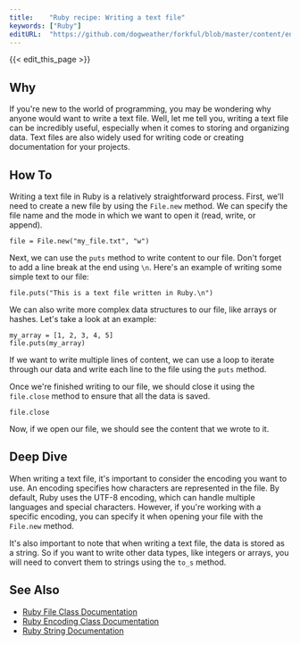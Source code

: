 ```yaml
---
title:    "Ruby recipe: Writing a text file"
keywords: ["Ruby"]
editURL:  "https://github.com/dogweather/forkful/blob/master/content/en/ruby/writing-a-text-file.md"
---
```


{{< edit_this_page >}}

## Why

If you're new to the world of programming, you may be wondering why anyone would want to write a text file. Well, let me tell you, writing a text file can be incredibly useful, especially when it comes to storing and organizing data. Text files are also widely used for writing code or creating documentation for your projects.

## How To

Writing a text file in Ruby is a relatively straightforward process. First, we'll need to create a new file by using the `File.new` method. We can specify the file name and the mode in which we want to open it (read, write, or append). 

```
file = File.new("my_file.txt", "w")
```

Next, we can use the `puts` method to write content to our file. Don't forget to add a line break at the end using `\n`. Here's an example of writing some simple text to our file:

```
file.puts("This is a text file written in Ruby.\n")
```

We can also write more complex data structures to our file, like arrays or hashes. Let's take a look at an example:

```
my_array = [1, 2, 3, 4, 5]
file.puts(my_array)
```

If we want to write multiple lines of content, we can use a loop to iterate through our data and write each line to the file using the `puts` method. 

Once we're finished writing to our file, we should close it using the `file.close` method to ensure that all the data is saved.

```
file.close
```

Now, if we open our file, we should see the content that we wrote to it. 

## Deep Dive

When writing a text file, it's important to consider the encoding you want to use. An encoding specifies how characters are represented in the file. By default, Ruby uses the UTF-8 encoding, which can handle multiple languages and special characters. However, if you're working with a specific encoding, you can specify it when opening your file with the `File.new` method.

It's also important to note that when writing a text file, the data is stored as a string. So if you want to write other data types, like integers or arrays, you will need to convert them to strings using the `to_s` method.

## See Also

- [Ruby File Class Documentation](https://ruby-doc.org/core-2.7.2/File.html)
- [Ruby Encoding Class Documentation](https://ruby-doc.org/core-2.7.2/Encoding.html)
- [Ruby String Documentation](https://ruby-doc.org/core-2.7.2/String.html)